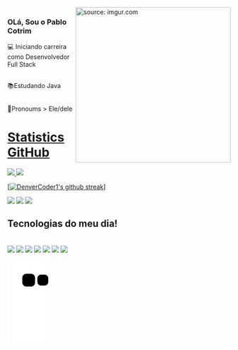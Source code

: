 <img width = "350px" height = "350px" align = "right" src="https://imgur.com/y1IlhUD.gif" title="source: imgur.com"/>




### OLá, Sou o Pablo Cotrim
💻 Iniciando carreira como Desenvolvedor Full Stack
##
📚Estudando Java
##
🧐Pronoums > Ele/dele


<div>
  <a href="https://github.com/pablocotrim">
    <h1> Statistics GitHub </h1>

  <img height="197em" src="https://github-readme-stats.vercel.app/api?username=pablocotrim&show_icons=true&theme=dracula&include_all_commits=true&count_private=true"/>
  <img height="165em" src="https://github-readme-stats.vercel.app/api/top-langs/?username=pablocotrim&layout=compact&langs_count=7&theme=dracula"/>
   
 [![DenverCoder1's github streak](https://github-readme-streak-stats.herokuapp.com/?user=PabloCotrim&theme=blue-green)]
 </div>
   
<div>
  <a href="https://www.instagram.com/cotrim_99" target="_blank"><img src="https://img.shields.io/badge/-Instagram-%23E4405F?style=for-the-badge&logo=instagram&logoColor=white" target="_blank"></a>
  <a href = "mailto:pablocotrimbarbosa1499@gmail.com"><img src="https://img.shields.io/badge/-Gmail-%23333?style=for-the-badge&logo=gmail&logoColor=white" target="_blank"></a>
  <a href="https://www.linkedin.com/in/pablo-cotrim-ba5689181" target="_blank"><img src="https://img.shields.io/badge/-LinkedIn-%230077B5?style=for-the-badge&logo=linkedin&logoColor=white" target="_blank"></a> 

 
  
  
  ## Tecnologias do meu dia!
   <div style="display: inline_block"><br>
    <img align="center" height="50" width"50" src="https://cdn.jsdelivr.net/gh/devicons/devicon/icons/git/git-original-wordmark.svg" />
    <img align="center" height="50" width"50" src="https://cdn.jsdelivr.net/gh/devicons/devicon/icons/java/java-original-wordmark.svg" />
    <img align="center" height="50" width"50" src="https://cdn.jsdelivr.net/gh/devicons/devicon/icons/jira/jira-original-wordmark.svg" />
    <img align="center" height="50" width"50" src="https://cdn.jsdelivr.net/gh/devicons/devicon/icons/spring/spring-original-wordmark.svg" />
    <img align="center" height="50" width"50" src="https://cdn.jsdelivr.net/gh/devicons/devicon/icons/mysql/mysql-original-wordmark.svg" />
    <img align="center" height="50" width"50" src="https://cdn.jsdelivr.net/gh/devicons/devicon/icons/angularjs/angularjs-original.svg" />
    <img align="center" height="50" width"50" src="https://cdn.jsdelivr.net/gh/devicons/devicon/icons/javascript/javascript-original.svg" />


    
 </div>
      
  
  ![Snake animation](https://github.com/PabloCotrim/pablocotrim/blob/output/github-contribution-grid-snake.svg)
